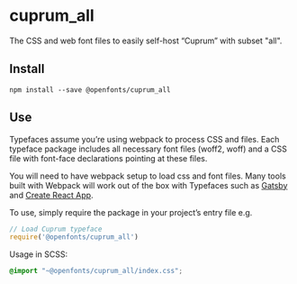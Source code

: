 
# cuprum_all

The CSS and web font files to easily self-host “Cuprum” with subset "all".

## Install

`npm install --save @openfonts/cuprum_all`

## Use

Typefaces assume you’re using webpack to process CSS and files. Each typeface
package includes all necessary font files (woff2, woff) and a CSS file with
font-face declarations pointing at these files.

You will need to have webpack setup to load css and font files. Many tools built
with Webpack will work out of the box with Typefaces such as [Gatsby](https://github.com/gatsbyjs/gatsby)
and [Create React App](https://github.com/facebookincubator/create-react-app).

To use, simply require the package in your project’s entry file e.g.

```javascript
// Load Cuprum typeface
require('@openfonts/cuprum_all')
```

Usage in SCSS:
```scss
@import "~@openfonts/cuprum_all/index.css";
```
